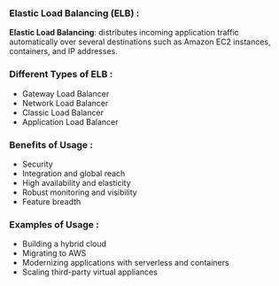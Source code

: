 ### Elastic Load Balancing (ELB) : 

**Elastic Load Balancing**: distributes incoming application traffic automatically over several destinations such as Amazon EC2 instances, containers, and IP addresses.

### Different Types of ELB : 

- Gateway Load Balancer
- Network Load Balancer
- Classic Load Balancer
- Application Load Balancer

### Benefits of Usage : 

- Security
- Integration and global reach
- High availability and elasticity
- Robust monitoring and visibility
- Feature breadth

### Examples of Usage : 

- Building a hybrid cloud
- Migrating to AWS
- Modernizing applications with serverless and containers
- Scaling third-party virtual appliances 
